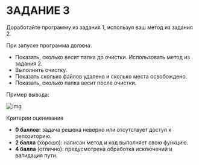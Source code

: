 # ЗАДАНИЕ 3

Доработайте программу из задания 1, используя ваш метод из задания 2.

При запуске программа должна:

- Показать, сколько весит папка до очистки. Использовать метод из задания 2.
- Выполнить очистку.
- Показать сколько файлов удалено и сколько места освобождено.
- Показать, сколько папка весит после очистки.

Пример вывода:

![img](https://lms.skillfactory.ru/assets/courseware/v1/a500b1e864f981500a512666bff73565/asset-v1:SkillFactory+CSHARP+2020+type@asset+block/CDEV_16_final_task.png)

Критерии оценивания

- **0 баллов:** задача решена неверно или отсутствует доступ к репозиторию.
- **2 балла** (хорошо): написан метод и код выполняет свою функцию.
- **4 балла** (отлично): предусмотрена обработка исключений и валидация пути.

